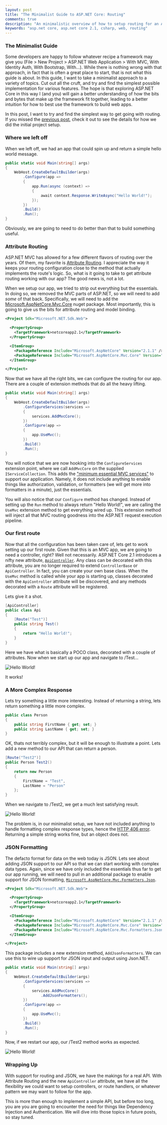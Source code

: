 ```yaml
---
layout: post
title: "The Minimalist Guide to ASP.NET Core: Routing"
comments: true
description: "An minimalistic overview of how to setup routing for an ASP.NET Core app"
keywords: "asp.net core, asp.net core 2.1, csharp, web, routing"
---
```


### The Minimalist Guide
Some developers are happy to follow whatever recipe a framework may give you
(File > New Project > ASP.NET Web Application > With MVC, With Identity Auth, With Bootstrap, With...).  While
there is nothing wrong with that approach, in fact that is often a great place to start, that is not what this guide is
about.  In this guide, I want to take a minimalist approach to a variety of topics.  Cut out all the cruft,
and try and find the simplest possible implementation for various features.  The hope is that exploring
ASP.NET Core in this way I (and you) will gain a better understanding of how the bits and bytes that make up
the framework fit together, leading to a better intuition for how to best use the framework to build web apps.

In this post, I want to try and find the simplest way to get going with routing.  If you missed the
[previous post](http://blog.primarilysoftware.com/2018/minimalist-guide-to-asp-net-core-getting-started/),
check it out to see the details for how we did the initial project setup.

### Where we left off
When we left off, we had an app that could spin up and return a simple hello world message.

```csharp
public static void Main(string[] args)
{
    WebHost.CreateDefaultBuilder(args)
        .Configure(app =>
        {
            app.Run(async (context) =>
            {
                await context.Response.WriteAsync("Hello World!");
            });
        })
        .Build()
        .Run();
}
```

Obviously, we are going to need to do better than that to build something useful.

### Attribute Routing
ASP.NET MVC has allowed for a few different flavors of routing over the years.  Of them, my favorite is
[Attribute Routing](https://docs.microsoft.com/en-us/aspnet/core/mvc/controllers/routing?view=aspnetcore-2.1#attribute-routing).
I appreciate the way it keeps your routing configuration close to the method that actually implements the
route's logic.  So, what is it going to take to get attribute routing working with our app?  The good news
is, not a lot.

When we setup our app, we tried to strip out everything but the essentials.  In doing so, we
removed the MVC parts of ASP.NET, so we will need to add *some* of that back.  Specifically, we will need
to add the [Microsoft.AspNetCore.Mvc.Core](https://www.nuget.org/packages/Microsoft.AspNetCore.Mvc.Core/)
nuget package.  Most importantly, this is going to give us the bits for attribute routing and model binding.

```xml
<Project Sdk="Microsoft.NET.Sdk.Web">

  <PropertyGroup>
    <TargetFramework>netcoreapp2.1</TargetFramework>
  </PropertyGroup>

  <ItemGroup>
    <PackageReference Include="Microsoft.AspNetCore" Version="2.1.1" />
    <PackageReference Include="Microsoft.AspNetCore.Mvc.Core" Version="2.1.2" />
  </ItemGroup>

</Project>
```

Now that we have all the right bits, we can configure the routing for our app.  There are a couple of extension
methods that do all the heavy lifting.


```csharp
public static void Main(string[] args)
{
    WebHost.CreateDefaultBuilder(args)
        .ConfigureServices(services =>
        {
            services.AddMvcCore();
        })
        .Configure(app =>
        {
            app.UseMvc();
        })
        .Build()
        .Run();
}
```

You will notice that we are now hooking into the `ConfigureServices` extension point, where we call
`AddMvcCore` on the supplied `IServiceCollection`.  This adds the
["minimum essential MVC services"](https://docs.microsoft.com/en-us/dotnet/api/microsoft.extensions.dependencyinjection.mvccoreservicecollectionextensions.addmvccore?view=aspnetcore-2.1)
to support our application.  Namely, it does not include anything to enable things like authorization, validation,
or formatters (we will get more into formatters in a minute), just the essentials.

You will also notice that our `Configure` method has changed.  Instead of setting up the `Run` method to always return
"Hello World!", we are calling the `UseMvc` extension method to get everything wired up.  This extension method will
inject all that MVC routing goodness into the ASP.NET request execution pipeline.

### Our first route
Now that all the configuration has been taken care of, lets get to work setting up our first route.  Given that
this is an MVC app, we are going to need a controller, right?  Well not necessarily.  ASP.NET Core 2.1 introduces
a nifty new attribute, [`ApiController`](https://docs.microsoft.com/en-us/aspnet/core/web-api/?view=aspnetcore-2.1#annotate-class-with-apicontrollerattribute).
Any class can be decorated with this attribute, you are no longer required to extend `ControllerBase` or 
`ApiController`.  In fact, you can create your own base class.  When the `UseMvc` method is called while your app
is starting up, classes decorated with the `ApiController` attribute will be discovered, and any methods decorated
with a `Route` attribute will be registered.

Lets give it a shot.

```csharp
[ApiController]
public class Api
{
    [Route("Test")]
    public string Test()
    {
        return "Hello World!";
    }
}
```

Here we have what is basically a POCO class, decorated with a couple of attributes.  Now when we start up our app and
navigate to /Test...

![Hello World!](https://primarilysoftware.github.io/downloads/2018-09-05-minimalist-guide-to-asp-net-core-getting-routing/helloworld.png)

It works!

### A More Complex Response

Lets try something a little more interesting.  Instead of returning a string, lets return something a little more complex.

```csharp
public class Person
{
    public string FirstName { get; set; }
    public string LastName { get; set; }
}
```

OK, thats not terribly complex, but it will be enough to illustrate a point.  Lets add a new method to our API that
can return a person.

```csharp
[Route("Test2")]
public Person Test2()
{
    return new Person
    {
        FirstName = "Test",
        LastName = "Person"
    };
}
```

When we navigate to /Test2, we get a much lest satisfying result.

![Hello World!](https://primarilysoftware.github.io/downloads/2018-09-05-minimalist-guide-to-asp-net-core-getting-routing/406error.png)

The problem is, in our minimalist setup, we have not included anything to handle formatting complex response types, hence the
[HTTP 406 error](https://developer.mozilla.org/en-US/docs/Web/HTTP/Status/406).  Returning a simple string works fine,
but an object does not.

### JSON Formatting

The defacto format for data on the web today is JSON.  Lets see about adding JSON support to our API so that we
can start working with complex data types.  Again, since we have only included the essentials thus far to get our
app running, we will need to pull in an additional package to enable support for JSON formatting, 
[`Microsoft.AspNetCore.Mvc.Formatters.Json`](https://www.nuget.org/packages/Microsoft.AspNetCore.Mvc.Formatters.Json).

```xml
<Project Sdk="Microsoft.NET.Sdk.Web">

  <PropertyGroup>
    <TargetFramework>netcoreapp2.1</TargetFramework>
  </PropertyGroup>

  <ItemGroup>
    <PackageReference Include="Microsoft.AspNetCore" Version="2.1.1" />
    <PackageReference Include="Microsoft.AspNetCore.Mvc.Core" Version="2.1.2" />
    <PackageReference Include="Microsoft.AspNetCore.Mvc.Formatters.Json" Version="2.1.2" />
  </ItemGroup>

</Project>
```

This package includes a new extension method, `AddJsonFormatters`.  We can use this to wire up support for
JSON input and output using Json.NET.

```csharp
public static void Main(string[] args)
{
    WebHost.CreateDefaultBuilder(args)
        .ConfigureServices(services =>
        {
            services.AddMvcCore()
                .AddJsonFormatters();
        })
        .Configure(app =>
        {
            app.UseMvc();
        })
        .Build()
        .Run();
}
```

Now, if we restart our app, our /Test2 method works as expected.

![Hello World!](https://primarilysoftware.github.io/downloads/2018-09-05-minimalist-guide-to-asp-net-core-getting-routing/person.png)

### Wrapping Up
With support for routing and JSON, we have the makings for a real API.  With Attribute Routing and the new `ApiController`
attribute, we have all the flexibility we could want to setup controllers, or route handlers, or whatever pattern we may
want to follow for the app.

This is more than enough to implement a simple API, but before too long, you are you are going
to encounter the need for things like Dependency Injection and Authentication.  We will dive into those topics in future
posts, so stay tuned.
